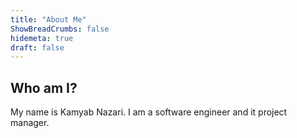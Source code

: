```yaml
---
title: "About Me"
ShowBreadCrumbs: false
hidemeta: true
draft: false
---
```


## Who am I?

My name is Kamyab Nazari. I am a software engineer and it project manager.